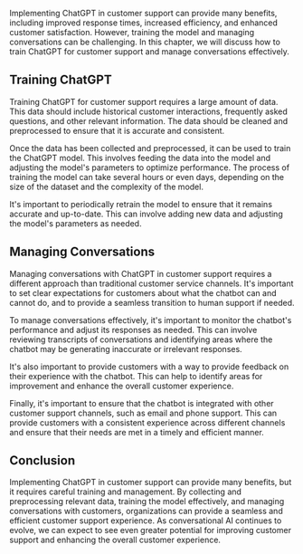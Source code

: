 

Implementing ChatGPT in customer support can provide many benefits, including improved response times, increased efficiency, and enhanced customer satisfaction. However, training the model and managing conversations can be challenging. In this chapter, we will discuss how to train ChatGPT for customer support and manage conversations effectively.

Training ChatGPT
----------------

Training ChatGPT for customer support requires a large amount of data. This data should include historical customer interactions, frequently asked questions, and other relevant information. The data should be cleaned and preprocessed to ensure that it is accurate and consistent.

Once the data has been collected and preprocessed, it can be used to train the ChatGPT model. This involves feeding the data into the model and adjusting the model's parameters to optimize performance. The process of training the model can take several hours or even days, depending on the size of the dataset and the complexity of the model.

It's important to periodically retrain the model to ensure that it remains accurate and up-to-date. This can involve adding new data and adjusting the model's parameters as needed.

Managing Conversations
----------------------

Managing conversations with ChatGPT in customer support requires a different approach than traditional customer service channels. It's important to set clear expectations for customers about what the chatbot can and cannot do, and to provide a seamless transition to human support if needed.

To manage conversations effectively, it's important to monitor the chatbot's performance and adjust its responses as needed. This can involve reviewing transcripts of conversations and identifying areas where the chatbot may be generating inaccurate or irrelevant responses.

It's also important to provide customers with a way to provide feedback on their experience with the chatbot. This can help to identify areas for improvement and enhance the overall customer experience.

Finally, it's important to ensure that the chatbot is integrated with other customer support channels, such as email and phone support. This can provide customers with a consistent experience across different channels and ensure that their needs are met in a timely and efficient manner.

Conclusion
----------

Implementing ChatGPT in customer support can provide many benefits, but it requires careful training and management. By collecting and preprocessing relevant data, training the model effectively, and managing conversations with customers, organizations can provide a seamless and efficient customer support experience. As conversational AI continues to evolve, we can expect to see even greater potential for improving customer support and enhancing the overall customer experience.
